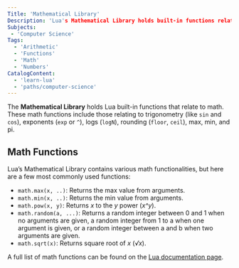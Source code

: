 ```yaml
---
Title: 'Mathematical Library'
Description: 'Lua's Mathematical Library holds built-in functions relating to math.'
Subjects:
 - 'Computer Science'
Tags:
  - 'Arithmetic'
  - 'Functions'
  - 'Math'
  - 'Numbers'
CatalogContent:
  - 'learn-lua'
  - 'paths/computer-science'
---
```


The **Mathematical Library** holds Lua built-in functions that relate to math. These math functions include those relating to trigonometry (like `sin` and  `cos`), exponents (`exp` or `^`), logs (`logN`), rounding (`floor`, `ceil`), max, min, and pi.

## Math Functions

Lua’s Mathematical Library contains various math functionalities, but here are a few most commonly used functions:

- `math.max(x, ..)`: Returns the max value from arguments.
- `math.min(x, ..)`: Returns the min value from arguments.
- `math.pow(x, y)`: Returns _x_ to the _y_ power (_x^y_).
- `math.random(a, ...)`: Returns a random integer between 0 and 1 when no arguments are given, a random integer from 1 to a when one argument is given, or a random integer between a and b when two arguments are given.
- `math.sqrt(x)`: Returns square root of _x_ (_√x_).

A full list of math functions can be found on the [Lua documentation page](https://www.lua.org/manual/5.1/manual.html#5.6).

